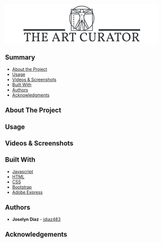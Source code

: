 <img src="images/logo-README.png">

<h2>Summary</h2>

  - [About the Project](#about-the-project)
  - [Usage](#usage)
  - [Videos & Screenshots](#videos-and-screenshots)
  - [Built With](#built-with)
  - [Authors](#authors)
  - [Acknowledgments](#acknowledgments)

## About The Project

## Usage 

## Videos & Screenshots

## Built With 
  - [Javascript](https://www.javascript.com/)
  - [HTML](https://www.w3schools.com/html/default.asp)
  - [CSS](https://www.w3schools.com/css/default.asp)
  - [Bootstrap](https://getbootstrap.com/)
  - [Adobe Express](https://express.adobe.com/sp)

## Authors 
 - **Joselyn Diaz** - [jdiaz483](https://github.com/jdiaz483)

## Acknowledgements

